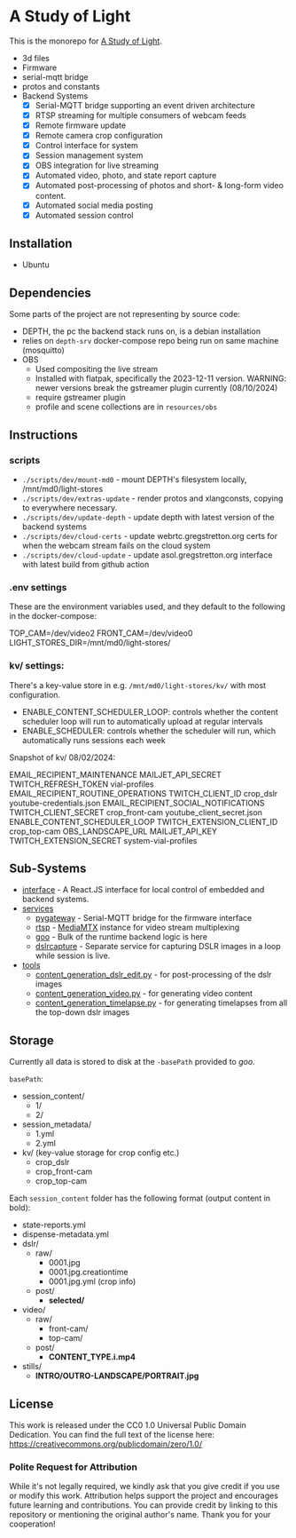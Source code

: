 # A Study of Light

This is the monorepo for [A Study of Light](https://www.youtube.com/@StudyOfLight).

- 3d files
- Firmware
- serial-mqtt bridge
- protos and constants
- Backend Systems
	- [x] Serial-MQTT bridge supporting an event driven architecture
	- [x] RTSP streaming for multiple consumers of webcam feeds
	- [x] Remote firmware update
	- [x] Remote camera crop configuration
	- [x] Control interface for system
	- [x] Session management system
	- [x] OBS integration for live streaming
	- [x] Automated video, photo, and state report capture
	- [x] Automated post-processing of photos and short- & long-form video content.
	- [x] Automated social media posting
	- [x] Automated session control

## Installation

- Ubuntu 

## Dependencies

Some parts of the project are not representing by source code:
- DEPTH, the pc the backend stack runs on, is a debian installation
- relies on `depth-srv` docker-compose repo being run on same machine (mosquitto)
- OBS
  - Used compositing the live stream
  - Installed with flatpak, specifically the 2023-12-11 version. WARNING: newer versions break the gstreamer plugin currently (08/10/2024)
  - require gstreamer plugin
  - profile and scene collections are in `resources/obs`

## Instructions

### scripts

- `./scripts/dev/mount-md0` - mount DEPTH's filesystem locally, /mnt/md0/light-stores
- `./scripts/dev/extras-update` - render protos and xlangconsts, copying to everywhere necessary.
- `./scripts/dev/update-depth` - update depth with latest version of the backend systems
- `./scripts/dev/cloud-certs` - update webrtc.gregstretton.org certs for when the webcam stream fails on the cloud system
- `./scripts/dev/cloud-update` - update asol.gregstretton.org interface with latest build from github action

### .env settings

These are the environment variables used, and they default to the following in the docker-compose:

TOP_CAM=/dev/video2
FRONT_CAM=/dev/video0
LIGHT_STORES_DIR=/mnt/md0/light-stores/

### kv/ settings:

There's a key-value store in e.g. `/mnt/md0/light-stores/kv/` with most configuration.

- ENABLE_CONTENT_SCHEDULER_LOOP: controls whether the content scheduler loop will run to automatically upload at regular intervals
- ENABLE_SCHEDULER: controls whether the scheduler will run, which automatically runs sessions each week

Snapshot of kv/ 08/02/2024:

EMAIL_RECIPIENT_MAINTENANCE           MAILJET_API_SECRET          TWITCH_REFRESH_TOKEN  vial-profiles
EMAIL_RECIPIENT_ROUTINE_OPERATIONS    TWITCH_CLIENT_ID            crop_dslr             youtube-credentials.json
EMAIL_RECIPIENT_SOCIAL_NOTIFICATIONS  TWITCH_CLIENT_SECRET        crop_front-cam        youtube_client_secret.json
ENABLE_CONTENT_SCHEDULER_LOOP         TWITCH_EXTENSION_CLIENT_ID  crop_top-cam			OBS_LANDSCAPE_URL
MAILJET_API_KEY                       TWITCH_EXTENSION_SECRET     system-vial-profiles

## Sub-Systems

- [interface](interface/) - A React.JS interface for local control of embedded and backend systems.
- [services](services/)
	- [pygateway](services/pygateway/) - Serial-MQTT bridge for the firmware interface
	- [rtsp](services/rtsp/) - [MediaMTX](https://github.com/aler9/mediamtx) instance for video stream multiplexing
	- [goo](services/goo/) - Bulk of the runtime backend logic is here
	- [dslrcapture](services/dslrcapture/) - Separate service for capturing DSLR images in a loop while session is live.
- [tools](tools/)
	- [content_generation_dslr_edit.py](tools/content_generation_dslr_edit.py) - for post-processing of the dslr images
	- [content_generation_video.py](tools/content_generation_video.py) - for generating video content
	- [content_generation_timelapse.py](tools/content_generation_timelapse.py) - for generating timelapses from all the top-down dslr images

## Storage

Currently all data is stored to disk at the `-basePath` provided to _goo_.

`basePath`:
- session_content/
	- 1/
	- 2/
- session_metadata/
	- 1.yml
	- 2.yml
- kv/ (key-value storage for crop config etc.)
	- crop_dslr
	- crop_front-cam
	- crop_top-cam

Each `session_content` folder has the following format (output content in bold):

- state-reports.yml
- dispense-metadata.yml
- dslr/
	- raw/
		- 0001.jpg
		- 0001.jpg.creationtime
		- 0001.jpg.yml (crop info)
	- post/
		- **selected/**
- video/
	- raw/
		- front-cam/
		- top-cam/
	- post/
		- **CONTENT_TYPE.i.mp4**
- stills/
	- **INTRO/OUTRO-LANDSCAPE/PORTRAIT.jpg**

## License

This work is released under the CC0 1.0 Universal Public Domain Dedication. You can find the full text of the license here: https://creativecommons.org/publicdomain/zero/1.0/

### Polite Request for Attribution

While it's not legally required, we kindly ask that you give credit if you use or modify this work. Attribution helps support the project and encourages future learning and contributions. You can provide credit by linking to this repository or mentioning the original author's name. Thank you for your cooperation!